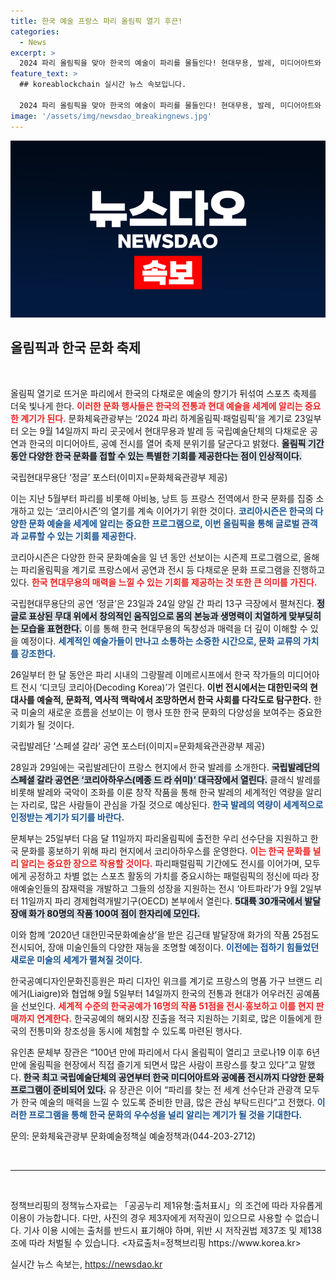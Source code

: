 ```yaml
---
title: 한국 예술 프랑스 파리 올림픽 열기 후끈!
categories:
  - News
excerpt: >
  2024 파리 올림픽을 맞아 한국의 예술이 파리를 물들인다! 현대무용, 발레, 미디어아트와 공예 전시가 올림픽 열기를 더하며 세계에 한국 문화를 알린다.
feature_text: >
  ## koreablockchain 실시간 뉴스 속보입니다.

  2024 파리 올림픽을 맞아 한국의 예술이 파리를 물들인다! 현대무용, 발레, 미디어아트와 공예 전시가 올림픽 열기를 더하며 세계에 한국 문화를 알린다.
image: '/assets/img/newsdao_breakingnews.jpg'
---
```


<p><img src="/assets/img/newsdao_breakingnews.jpg" alt="koreablockchain 속보" /></p>

<h2 data-ke-size="size26">올림픽과 한국 문화 축제</h2>

<p data-ke-size="size16">&nbsp;</p>

<p>올림픽 열기로 뜨거운 파리에서 한국의 다채로운 예술의 향기가 뒤섞여 스포츠 축제를 더욱 빛나게 한다. <b><span style="color: #ee2323;">이러한 문화 행사들은 한국의 전통과 현대 예술을 세계에 알리는 중요한 계기가 된다.</span></b> 문화체육관광부는 ‘2024 파리 하계올림픽·패럴림픽’을 계기로 23일부터 오는 9월 14일까지 파리 곳곳에서 현대무용과 발레 등 국립예술단체의 다채로운 공연과 한국의 미디어아트, 공예 전시를 열어 축제 분위기를 달군다고 밝혔다. <b><span style="background-color: #21538527;">올림픽 기간 동안 다양한 한국 문화를 접할 수 있는 특별한 기회를 제공한다는 점이 인상적이다.</span></b></p>

<p>국립현대무용단 ‘정글’ 포스터(이미지=문화체육관광부 제공)</p>

<p>이는 지난 5월부터 파리를 비롯해 아비뇽, 낭트 등 프랑스 전역에서 한국 문화를 집중 소개하고 있는 ‘코리아시즌’의 열기를 계속 이어가기 위한 것이다. <b><span style="color: #1a5490;">코리아시즌은 한국의 다양한 문화 예술을 세계에 알리는 중요한 프로그램으로, 이번 올림픽을 통해 글로벌 관객과 교류할 수 있는 기회를 제공한다.</span></b> </p>

<p>코리아시즌은 다양한 한국 문화예술을 일 년 동안 선보이는 시즌제 프로그램으로, 올해는 파리올림픽을 계기로 프랑스에서 공연과 전시 등 다채로운 문화 프로그램을 진행하고 있다. <b><span style="color: #ee2323;">한국 현대무용의 매력을 느낄 수 있는 기회를 제공하는 것 또한 큰 의미를 가진다.</span></b> </p>

<p>국립현대무용단의 공연 ‘정글’은 23일과 24일 양일 간 파리 13구 극장에서 펼쳐진다. <b><span style="background-color: #21538527;">정글로 표상된 무대 위에서 창의적인 움직임으로 몸의 본능과 생명력이 치열하게 맞부딪히는 모습을 표현한다.</span></b> 이를 통해 한국 현대무용의 독창성과 매력을 더 깊이 이해할 수 있을 예정이다. <b><span style="color: #1a5490;">세계적인 예술가들이 만나고 소통하는 소중한 시간으로, 문화 교류의 가치를 강조한다.</span></b> </p>

<p>26일부터 한 달 동안은 파리 시내의 그랑팔레 이메르시프에서 한국 작가들의 미디어아트 전시 ‘디코딩 코리아(Decoding Korea)’가 열린다. <b><span style="ee2323;">이번 전시에서는 대한민국의 현대사를 예술적, 문화적, 역사적 맥락에서 조망하면서 한국 사회를 다각도로 탐구한다.</span></b> 한국 미술의 새로운 흐름을 선보이는 이 행사 또한 한국 문화의 다양성을 보여주는 중요한 기회가 될 것이다. </p>

<p>국립발레단 ‘스페셜 갈라’ 공연 포스터(이미지=문화체육관관광부 제공)</p>

<p>28일과 29일에는 국립발레단이 프랑스 현지에서 한국 발레를 소개한다. <b><span style="background-color: #21538527;">국립발레단의 스페셜 갈라 공연은 ‘코리아하우스(메종 드 라 쉬미)’ 대극장에서 열린다.</span></b> 클래식 발레를 비롯해 발레와 국악이 조화를 이룬 창작 작품을 통해 한국 발레의 세계적인 역량을 알리는 자리로, 많은 사람들이 관심을 가질 것으로 예상된다. <b><span style="color: #1a5490;">한국 발레의 역량이 세계적으로 인정받는 계기가 되기를 바란다.</span></b> </p>

<p>문체부는 25일부터 다음 달 11일까지 파리올림픽에 출전한 우리 선수단을 지원하고 한국 문화를 홍보하기 위해 파리 현지에서 코리아하우스를 운영한다. <b><span style="color: #ee2323;">이는 한국 문화를 널리 알리는 중요한 장으로 작용할 것이다.</span></b> 파리패럴림픽 기간에도 전시를 이어가며, 모두에게 공정하고 차별 없는 스포츠 활동의 가치를 중요시하는 패럴림픽의 정신에 따라 장애예술인들의 잠재력을 개발하고 그들의 성장을 지원하는 전시 ‘아트파라’가 9월 2일부터 11일까지 파리 경제협력개발기구(OECD) 본부에서 열린다. <b><span style="background-color: #21538527;">5대륙 30개국에서 발달장애 화가 80명의 작품 100여 점이 한자리에 모인다.</span></b> </p>

<p>이와 함께 ‘2020년 대한민국문화예술상’을 받은 김근태 발달장애 화가의 작품 25점도 전시되어, 장애 미술인들의 다양한 재능을 조명할 예정이다. <b><span style="color: #1a5490;">이전에는 접하기 힘들었던 새로운 미술의 세계가 펼쳐질 것이다.</span></b> </p>

<p>한국공예디자인문화진흥원은 파리 디자인 위크를 계기로 프랑스의 명품 가구 브랜드 리에거(Liaigre)와 협업해 9월 5일부터 14일까지 한국의 전통과 현대가 어우러진 공예품을 선보인다. <b><span style="color: #ee2323;">세계적 수준의 한국공예가 16명의 작품 51점을 전시·홍보하고 이를 현지 판매까지 연계한다.</span></b> 한국공예의 해외시장 진출을 적극 지원하는 기회로, 많은 이들에게 한국의 전통미와 창조성을 동시에 체험할 수 있도록 마련된 행사다. </p>

<p>유인촌 문체부 장관은 “100년 만에 파리에서 다시 올림픽이 열리고 코로나19 이후 6년 만에 올림픽을 현장에서 직접 즐기게 되면서 많은 사람이 프랑스를 찾고 있다”고 말했다. <b><span style="background-color: #21538527;">한국 최고 국립예술단체의 공연부터 한국 미디어아트와 공예품 전시까지 다양한 문화 프로그램이 준비되어 있다.</span></b> 유 장관은 이어 “파리를 찾는 전 세계 선수단과 관광객 모두가 한국 예술의 매력을 느낄 수 있도록 준비한 만큼, 많은 관심 부탁드린다”고 전했다. <b><span style="color: #1a5490;">이러한 프로그램을 통해 한국 문화의 우수성을 널리 알리는 계기가 될 것을 기대한다.</span></b> </p>

<p data-ke-size="size16"> 문의: 문화체육관광부 문화예술정책실 예술정책과(044-203-2712) </p>

<p data-ke-size="size16">&nbsp;</p>

<hr/>

<p data-ke-size="size16">&nbsp;</p>

<p>정책브리핑의 정책뉴스자료는 「공공누리 제1유형:출처표시」의 조건에 따라 자유롭게 이용이 가능합니다. 다만, 사진의 경우 제3자에게 저작권이 있으므로 사용할 수 없습니다. 기사 이용 시에는 출처를 반드시 표기해야 하며, 위반 시 저작권법 제37조 및 제138조에 따라 처벌될 수 있습니다. &lt;자료출처=정책브리핑 https://www.korea.kr></p>
실시간 뉴스 속보는, <a href="https://newsdao.kr" rel="dofollow">https://newsdao.kr</a>



